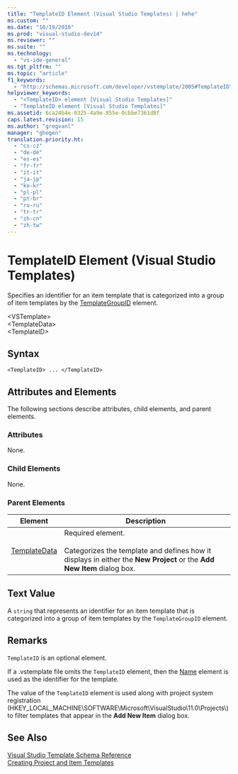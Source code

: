 ```yaml
---
title: "TemplateID Element (Visual Studio Templates) | hehe"
ms.custom: ""
ms.date: "10/19/2016"
ms.prod: "visual-studio-dev14"
ms.reviewer: ""
ms.suite: ""
ms.technology: 
  - "vs-ide-general"
ms.tgt_pltfrm: ""
ms.topic: "article"
f1_keywords: 
  - "http://schemas.microsoft.com/developer/vstemplate/2005#TemplateID"
helpviewer_keywords: 
  - "<TemplateID> element [Visual Studio Templates]"
  - "TemplateID element [Visual Studio Templates]"
ms.assetid: 6ca24b4e-0325-4a9e-855e-0cbbe7361d8f
caps.latest.revision: 15
ms.author: "gregvanl"
manager: "ghogen"
translation.priority.ht: 
  - "cs-cz"
  - "de-de"
  - "es-es"
  - "fr-fr"
  - "it-it"
  - "ja-jp"
  - "ko-kr"
  - "pl-pl"
  - "pt-br"
  - "ru-ru"
  - "tr-tr"
  - "zh-cn"
  - "zh-tw"
---
```

# TemplateID Element (Visual Studio Templates)
Specifies an identifier for an item template that is categorized into a group of item templates by the [TemplateGroupID](../extensibility/templategroupid-element--visual-studio-templates-.md) element.  
  
 \<VSTemplate>  
 \<TemplateData>  
 \<TemplateID>  
  
## Syntax  
  
```  
<TemplateID> ... </TemplateID>  
```  
  
## Attributes and Elements  
 The following sections describe attributes, child elements, and parent elements.  
  
### Attributes  
 None.  
  
### Child Elements  
 None.  
  
### Parent Elements  
  
|Element|Description|  
|-------------|-----------------|  
|[TemplateData](../extensibility/templatedata-element--visual-studio-templates-.md)|Required element.<br /><br /> Categorizes the template and defines how it displays in either the **New Project** or the **Add New Item** dialog box.|  
  
## Text Value  
 A `string` that represents an identifier for an item template that is categorized into a group of item templates by the `TemplateGroupID` element.  
  
## Remarks  
 `TemplateID` is an optional element.  
  
 If a .vstemplate file omits the `TemplateID` element, then the [Name](../extensibility/name-element--visual-studio-templates-.md) element is used as the identifier for the template.  
  
 The value of the `TemplateID` element is used along with project system registration (HKEY_LOCAL_MACHINE\SOFTWARE\Microsoft\VisualStudio\11.0\Projects\\) to filter templates that appear in the **Add New Item** dialog box.  
  
## See Also  
 [Visual Studio Template Schema Reference](../extensibility/visual-studio-template-schema-reference.md)   
 [Creating Project and Item Templates](../ide/creating-project-and-item-templates.md)